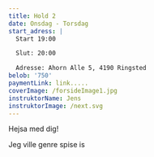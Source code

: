 ```yaml
---
title: Hold 2
date: Onsdag - Torsdag
start_adress: |
  Start 19:00

  Slut: 20:00

  Adresse: Ahorn Alle 5, 4190 Ringsted
belob: '750'
paymentLink: link.....
coverImage: /forsideImage1.jpg
instruktorName: Jens
instruktorImage: /next.svg
---
```


Hejsa med dig!

Jeg ville genre spise is
